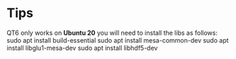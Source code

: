 # Tips
QT6 only works on **Ubuntu 20**
you will need to install the libs as follows:
sudo apt install build-essential
sudo apt install mesa-common-dev
sudo apt install libglu1-mesa-dev
sudo apt install libhdf5-dev
